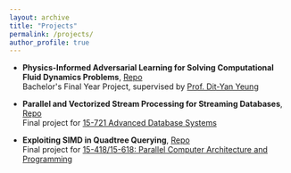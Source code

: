 ```yaml
---
layout: archive
title: "Projects"
permalink: /projects/
author_profile: true
---
```


* **Physics-Informed Adversarial Learning for Solving Computational Fluid Dynamics Problems**, [Repo](https://github.com/DL-for-CFD/alpinn_for_submission)  
  Bachelor's Final Year Project, supervised by [Prof. Dit-Yan Yeung](https://sites.google.com/view/dyyeung)

* **Parallel and Vectorized Stream Processing for Streaming Databases**, [Repo](https://github.com/ykcai-daniel/AllianceDB)  
  Final project for [15-721 Advanced Database Systems](https://www.cs.cmu.edu/~15721-f24/)

* **Exploiting SIMD in Quadtree Querying**, [Repo](https://github.com/rr-15618-s25/QT-SIMD)  
  Final project for [15-418/15-618: Parallel Computer Architecture and Programming](https://www.cs.cmu.edu/afs/cs/academic/class/15418-s25/www/index.html)
